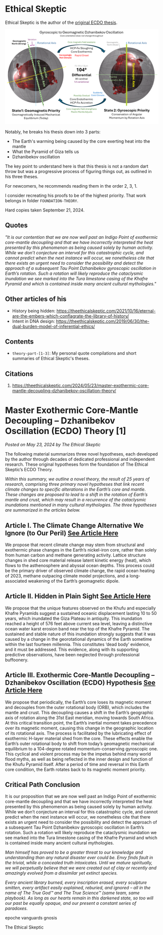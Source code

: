 # Ethical Skeptic

Ethical Skeptic is the author of the [original ECDO thesis](https://theethicalskeptic.com/2024/05/23/master-exothermic-core-mantle-decoupling-dzhanibekov-oscillation-theory/).

![](img/ecdo.webp)

Notably, he breaks his thesis down into 3 parts:
- The Earth's warming being caused by the core exerting heat into the mantle
- What the Pyramid of Giza tells us
- Dzhanibekov oscillation

The key point to understand here is that this thesis is not a random dart throw but was a progressive process of figuring things out, as outlined in his three theses.

For newcomers, he recommends reading them in the order 2, 3, 1.

I consider recreating his proofs to be of the highest priority. That work belongs in folder `FOUNDATION-THEORY`.

Hard copies taken September 21, 2024.

## Quotes

*"It is our contention that we are now well past an Indigo Point of exothermic core-mantle decoupling and that we have incorrectly interpreted the heat presented by this phenomenon as being caused solely by human activity. While we don’t conjecture an interval for this catastrophic cycle, and cannot predict when the next instance will occur, we nonetheless cite that there exists an urgent need to consider the possibility and detect the approach of a subsequent Tau Point Dzhanibekov gyroscopic oscillation in Earth’s rotation. Such a rotation will likely reproduce the cataclysmic inundation we see marked into the Tura limestone casing of the Khafre Pyramid and which is contained inside many ancient cultural mythologies."*

## Other articles of his

- History being hidden: https://theethicalskeptic.com/2021/10/16/eternal-are-the-embers-which-conflagrate-the-library-of-history/
- Intent in DNA design: https://theethicalskeptic.com/2019/06/30/the-dual-burden-model-of-inferential-ethics/

## Contents

- `theory-part-[1-3]`: My personal quote compilations and short summaries of Ethical Skeptic's theses.

## Citations

1. https://theethicalskeptic.com/2024/05/23/master-exothermic-core-mantle-decoupling-dzhanibekov-oscillation-theory/

# Master Exothermic Core-Mantle Decoupling – Dzhanibekov Oscillation (ECDO) Theory [1]

*Posted on May 23, 2024 by The Ethical Skeptic*

The following material summarizes three novel hypotheses, each developed by the author through decades of dedicated professional and independent research. These original hypotheses form the foundation of The Ethical Skeptic’s ECDO Theory.

*Within this summary, we outline a novel theory, the result of 25 years of research, comprising three primary novel hypotheses that link recent climate changes to specific alterations in the Earth’s core and mantle. These changes are proposed to lead to a shift in the rotation of Earth’s mantle and crust, which may result in a recurrence of the cataclysmic inundations mentioned in many cultural mythologies. The three hypotheses are summarized in the articles below.*

## Article I. The Climate Change Alternative We Ignore (to Our Peril) [See Article Here](https://theethicalskeptic.com/2020/02/16/the-climate-change-alternative-we-ignore-to-our-peril/)

We propose that recent climate change may stem from structural and exothermic phase changes in the Earth’s nickel-iron core, rather than solely from human carbon and methane generating activity. Lattice structure changes in shed core material release latent kinetic energy (heat), which flows to the asthenosphere and abyssal ocean depths. This process could be the primary driver of observed climate change, the rapid ocean heating of 2023, methane outpacing climate model projections, and a long-associated weakening of the Earth’s geomagnetic dipole.

## Article II. Hidden in Plain Sight [See Article Here](https://theethicalskeptic.com/2023/12/18/hidden-in-plain-sight/)

We propose that the unique features observed on the Khufu and especially Khafre Pyramids suggest a sustained oceanic displacement lasting 10 to 50 years, which inundated the Giza Plateau in antiquity. This inundation reached a height of 576 feet above current sea level, leaving a distinctive ocean water karst erosion band near the top of the Khafre Pyramid. The sustained and stable nature of this inundation strongly suggests that it was caused by a change in the georotational dynamics of the Earth sometime within the last fourteen millennia. This constitutes ‘dead body’ evidence, and it must be addressed. This evidence, along with its supporting predictive observations, have been neglected through professional buffoonery.

## Article III. Exothermic Core-Mantle Decoupling – Dzhanibekov Oscillation (ECDO) Hypothesis [See Article Here](https://theethicalskeptic.com/2024/05/12/exothermic-core-mantle-decoupling-dzhanibekov-oscillation-ecdo-theory/)

We propose that periodically, the Earth’s core loses its magnetic moment and decouples from the outer rotational body (ORB), which includes the mantle and crust. This decoupling causes a shift in the Earth’s geographic axis of rotation along the 31st East meridian, moving towards South Africa. At this critical transition point, the Earth’s inertial moment takes precedence over its magnetic moment, causing this change in the geographic location of its rotational axis. The process is facilitated by the lubricating effect of exothermic H-layer material shed from the core. These effects enable the Earth’s outer rotational body to shift from today’s geomagnetic mechanical equilibrium to a 104-degree rotated momentum-conserving gyroscopic one. This cyclical and violent process may be the impetus behind many world flood myths, as well as being reflected in the inner design and function of the Khufu Pyramid itself. After a period of time and reversal in this Earth core condition, the Earth rotates back to its magnetic moment priority.

## Critical Path Conclusion

It is our proposition that we are now well past an Indigo Point of exothermic core-mantle decoupling and that we have incorrectly interpreted the heat presented by this phenomenon as being caused solely by human activity. While we don’t conjecture an interval for this catastrophic cycle, and cannot predict when the next instance will occur, we nonetheless cite that there exists an urgent need to consider the possibility and detect the approach of a subsequent Tau Point Dzhanibekov gyroscopic oscillation in Earth’s rotation. Such a rotation will likely reproduce the cataclysmic inundation we see marked into the Tura limestone casing of the Khafre Pyramid and which is contained inside many ancient cultural mythologies.

*Man himself has proved to be a greater threat to our knowledge and understanding than any natural disaster ever could be. Envy finds fault in the trivial, while a concealed truth intoxicates. Until we mature spiritually, we will perpetually believe that we were created out of clay or recently and amazingly evolved from a dissimilar yet extinct species.*

*Every ancient library burned, every inscription erased, every sculpture smitten, every artifact easily explained, reburied, and ignored – all in the name of The True God™ and The True Science™ (same team, same playbook). As long as our hearts remain in this darkened state, so too will our past be equally opaque, and our present a constant series of paradoxes.*

epoche vanguards gnosis

The Ethical Skeptic